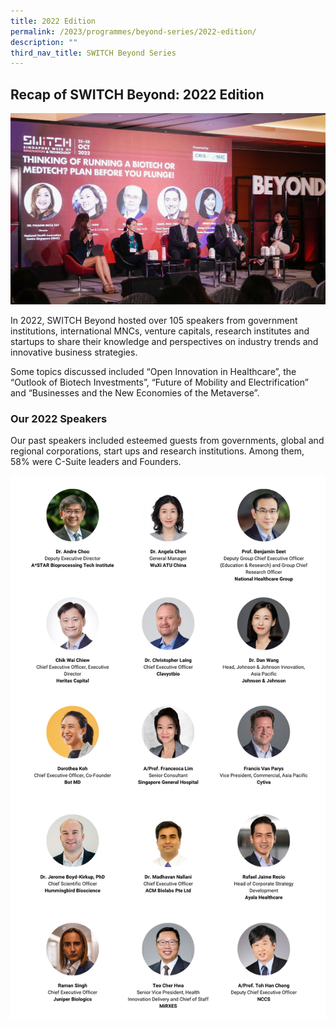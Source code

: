 ```yaml
---
title: 2022 Edition
permalink: /2023/programmes/beyond-series/2022-edition/
description: ""
third_nav_title: SWITCH Beyond Series
---
```

## Recap of SWITCH Beyond: 2022 Edition

![](/images/2023/switch%20beyond%202022%20(programmes)_cropped.jpg)

In 2022, SWITCH Beyond  hosted over 105 speakers from government institutions, international MNCs, venture capitals, research institutes and startups to share their knowledge and perspectives on industry trends and  innovative business strategies.

Some topics discussed included “Open Innovation in Healthcare”, the “Outlook of Biotech Investments”, “Future of Mobility and Electrification” and “Businesses and the New Economies of the Metaverse”. 

### Our 2022 Speakers

Our past speakers included esteemed guests from governments, global and regional corporations, start ups and research institutions. Among them, 58% were C-Suite leaders and Founders.

![SWITCH 2022 Beyond Speakers Highlights](/images/SWITCH_2022_Speakers_Beyond_Highlights_V2.png)